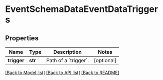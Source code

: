 # EventSchemaDataEventDataTriggers


## Properties
Name | Type | Description | Notes
------------ | ------------- | ------------- | -------------
**trigger** | **str** | Path of a &#x60;trigger&#x60;. | [optional] 

[[Back to Model list]](../README.md#documentation-for-models) [[Back to API list]](../README.md#documentation-for-api-endpoints) [[Back to README]](../README.md)


